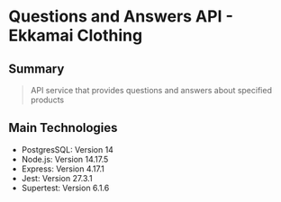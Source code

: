# Questions and Answers API - Ekkamai Clothing

## Summary

> API service that provides questions and answers about specified products

## Main Technologies
* PostgresSQL: Version 14
* Node.js: Version 14.17.5
* Express: Version 4.17.1
* Jest: Version 27.3.1
* Supertest: Version 6.1.6
